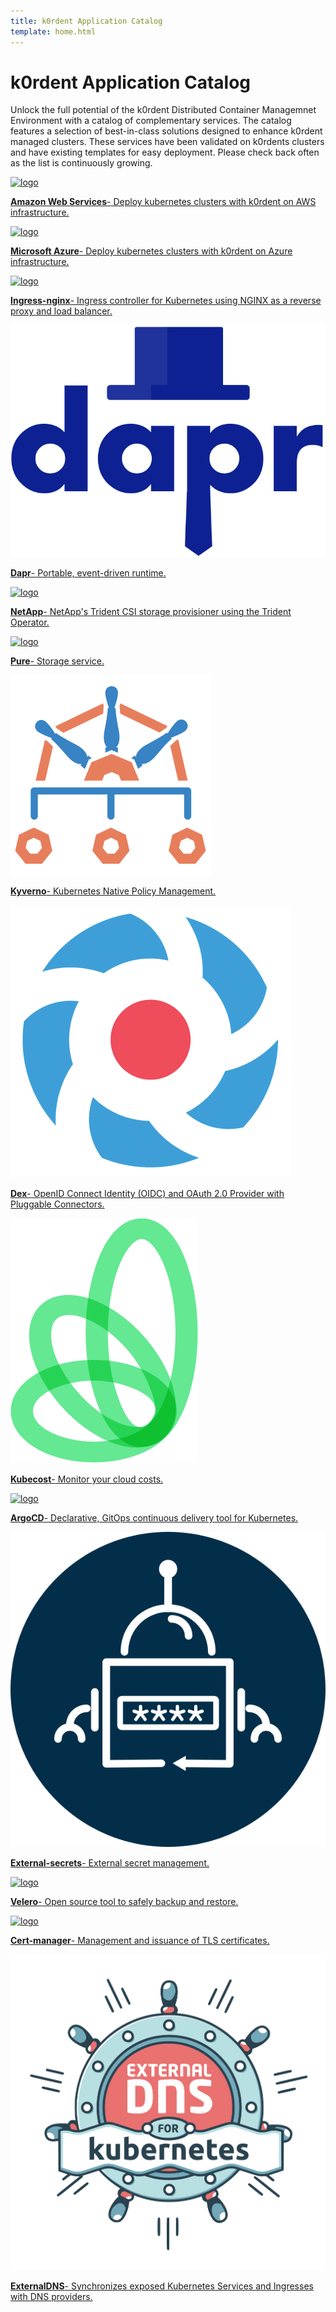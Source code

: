 ```yaml
---
title: k0rdent Application Catalog
template: home.html
---
```


# k0rdent Application Catalog
Unlock the full potential of the k0rdent Distributed Container Managemnet Environment with a catalog of complementary services. The catalog features a selection of best-in-class solutions designed to enhance k0rdent managed clusters. These services have been validated on k0rdents clusters and have existing templates for easy deployment. Please check back often as the list is continuously growing.

<div class="grid cards">
    <a href="/infra/aws/aws/" class="card">
        <img src="https://upload.wikimedia.org/wikipedia/commons/9/93/Amazon_Web_Services_Logo.svg" alt="logo"/>
        <p>
            <b>Amazon Web Services</b><span>-</span> Deploy kubernetes clusters with k0rdent on AWS infrastructure.
        </p>
    </a>
    <a href="/infra/azure/azure/" class="card">
        <img src="https://upload.wikimedia.org/wikipedia/commons/thumb/f/fa/Microsoft_Azure.svg/1200px-Microsoft_Azure.svg.png" alt="logo"/>
        <p>
            <b>Microsoft Azure</b><span>-</span> Deploy kubernetes clusters with k0rdent on Azure infrastructure.
        </p>
    </a>
    <a href="/charts/ingress-nginx/ingress-nginx/" class="card">
        <img src="https://upload.wikimedia.org/wikipedia/commons/thumb/c/c5/Nginx_logo.svg/500px-Nginx_logo.svg.png" alt="logo"/>
        <p>
            <b>Ingress-nginx</b><span>-</span> Ingress controller for Kubernetes using NGINX as a reverse proxy and load balancer.
        </p>
    </a>
    <a href="/charts/dapr/dapr/" class="card">
        <img src="/charts/dapr/dapr-logo.svg" alt="logo"/>
        <p>
            <b>Dapr</b><span>-</span> Portable, event-driven runtime.
        </p>
    </a>
    <a href="/charts/netapp/netapp/" class="card">
        <img src="https://raw.githubusercontent.com/NetApp/trident/master/logo/trident.png" alt="logo"/>
        <p>
            <b>NetApp</b><span>-</span> NetApp's Trident CSI storage provisioner using the Trident Operator.
        </p>
    </a>
    <a href="/charts/pure/pure/" class="card">
        <img src="https://raw.githubusercontent.com/purestorage/helm-charts/master/pure-csi/pure-storage.png" alt="logo"/>
        <p>
            <b>Pure</b><span>-</span> Storage service.
        </p>
    </a>
    <a href="/charts/kyverno/kyverno/" class="card">
        <img src="https://github.com/kyverno/kyverno/raw/main/img/logo.png" alt="logo"/>
        <p>
            <b>Kyverno</b><span>-</span> Kubernetes Native Policy Management.
        </p>
    </a>
    <a href="/charts/dex/dex/" class="card">
        <img src="https://raw.githubusercontent.com/dexidp/website/9ac240c84d3e34766814cd9ece76710cf075ba23/static/favicons/favicon.png" alt="logo"/>
        <p>
            <b>Dex</b><span>-</span> OpenID Connect Identity (OIDC) and OAuth 2.0 Provider with Pluggable Connectors.
        </p>
    </a>
    <a href="/charts/kubecost/kubecost/" class="card">
        <img src="https://raw.githubusercontent.com/kubecost/.github/9602bea0c06773da66ba43cb9ce5e1eb2b797c32/kubecost_logo.png" alt="logo"/>
        <p>
            <b>Kubecost</b><span>-</span> Monitor your cloud costs.
        </p>
    </a>
    <a href="/charts/argo/argo/" class="card">
        <img src="https://argo-cd.readthedocs.io/en/stable/assets/logo.png" alt="logo"/>
        <p>
            <b>ArgoCD</b><span>-</span> Declarative, GitOps continuous delivery tool for Kubernetes.
        </p>
    </a>
    <a href="/charts/external-secrets/external-secrets/" class="card">
        <img src="https://raw.githubusercontent.com/external-secrets/external-secrets/main/assets/eso-logo-large.png" alt="logo"/>
        <p>
            <b>External-secrets</b><span>-</span> External secret management.
        </p>
    </a>
    <a href="/charts/velero/velero/" class="card">
        <img src="https://cdn-images-1.medium.com/max/1600/1*-9mb3AKnKdcL_QD3CMnthQ.png" alt="logo"/>
        <p>
            <b>Velero</b><span>-</span> Open source tool to safely backup and restore.
        </p>
    </a>
    <a href="/charts/cert-manager/cert-manager/" class="card">
        <img src="https://github.com/cert-manager/cert-manager/blob/master/logo/logo-small.png?raw=true" alt="logo"/>
        <p>
            <b>Cert-manager</b><span>-</span> Management and issuance of TLS certificates.
        </p>
    </a>
    <a href="/charts/external-dns/external-dns/" class="card">
        <img src="https://github.com/kubernetes-sigs/external-dns/raw/master/docs/img/external-dns.png" alt="logo"/>
        <p>
            <b>ExternalDNS</b><span>-</span> Synchronizes exposed Kubernetes Services and Ingresses with DNS providers.
        </p>
    </a>
</div>
